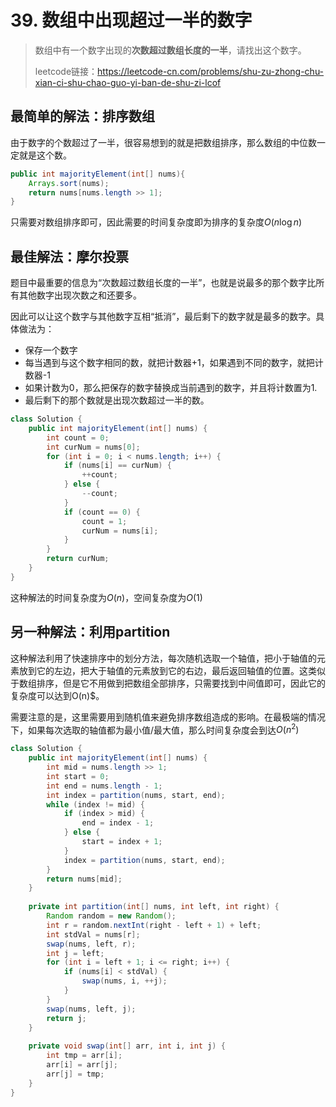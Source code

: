 # 39. 数组中出现超过一半的数字

> 数组中有一个数字出现的**次数超过数组长度的一半**，请找出这个数字。
> 
> leetcode链接：https://leetcode-cn.com/problems/shu-zu-zhong-chu-xian-ci-shu-chao-guo-yi-ban-de-shu-zi-lcof

## 最简单的解法：排序数组

由于数字的个数超过了一半，很容易想到的就是把数组排序，那么数组的中位数一定就是这个数。
```java
public int majorityElement(int[] nums){
    Arrays.sort(nums);
    return nums[nums.length >> 1];
}
```

只需要对数组排序即可，因此需要的时间复杂度即为排序的复杂度$O(n\log n)$

## 最佳解法：摩尔投票

题目中最重要的信息为“次数超过数组长度的一半”，也就是说最多的那个数字比所有其他数字出现次数之和还要多。

因此可以让这个数字与其他数字互相“抵消”，最后剩下的数字就是最多的数字。具体做法为：

- 保存一个数字
- 每当遇到与这个数字相同的数，就把计数器+1，如果遇到不同的数字，就把计数器-1
- 如果计数为0，那么把保存的数字替换成当前遇到的数字，并且将计数置为1.
- 最后剩下的那个数就是出现次数超过一半的数。

```java
class Solution {
    public int majorityElement(int[] nums) {
        int count = 0;
        int curNum = nums[0];
        for (int i = 0; i < nums.length; i++) {
            if (nums[i] == curNum) {
                ++count;
            } else {
                --count;
            }
            if (count == 0) {
                count = 1;
                curNum = nums[i];
            }
        }
        return curNum;
    }
}
```

这种解法的时间复杂度为$O(n)$，空间复杂度为$O(1)$

## 另一种解法：利用partition

这种解法利用了快速排序中的划分方法，每次随机选取一个轴值，把小于轴值的元素放到它的左边，把大于轴值的元素放到它的右边，最后返回轴值的位置。这类似于数组排序，但是它不用做到把数组全部排序，只需要找到中间值即可，因此它的复杂度可以达到O(n)$。

需要注意的是，这里需要用到随机值来避免排序数组造成的影响。在最极端的情况下，如果每次选取的轴值都为最小值/最大值，那么时间复杂度会到达$O(n^{2})$

```java
class Solution {
    public int majorityElement(int[] nums) {
        int mid = nums.length >> 1;
        int start = 0;
        int end = nums.length - 1;
        int index = partition(nums, start, end);
        while (index != mid) {
            if (index > mid) {
                end = index - 1;
            } else {
                start = index + 1;
            }
            index = partition(nums, start, end);
        }
        return nums[mid];
    }
    
    private int partition(int[] nums, int left, int right) {
        Random random = new Random();
        int r = random.nextInt(right - left + 1) + left;
        int stdVal = nums[r];
        swap(nums, left, r);
        int j = left;
        for (int i = left + 1; i <= right; i++) {
            if (nums[i] < stdVal) {
                swap(nums, i, ++j);
            }
        }
        swap(nums, left, j);
        return j;
    }
    
    private void swap(int[] arr, int i, int j) {
        int tmp = arr[i];
        arr[i] = arr[j];
        arr[j] = tmp;
    }
}
```